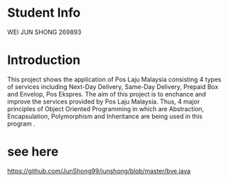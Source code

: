 # Student Info
WEI JUN SHONG 269893
# Introduction
This project shows the application of Pos Laju Malaysia consisting 4 types of services including Next-Day Delivery, Same-Day Delivery, Prepaid Box and Envelop, Pos Ekspres. The aim of this project is to enchance and improve the services provided by Pos Laju Malaysia. Thus, 4 major principles of Object Oriented Programming in which are Abstraction, Encapsulation, Polymorphism and Inheritance are being used in this program .
# see here
https://github.com/JunShong99/junshong/blob/master/bye.java
